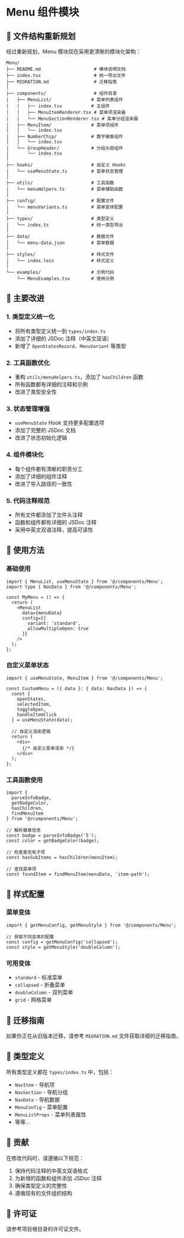 # Menu 组件模块

## 📁 文件结构重新规划

经过重新规划，Menu 模块现在采用更清晰的模块化架构：

```
Menu/
├── README.md                    # 模块说明文档
├── index.tsx                    # 统一导出文件
├── MIGRATION.md                 # 迁移指南
│
├── components/                  # 组件目录
│   ├── MenuList/               # 菜单列表组件
│   │   ├── index.tsx           # 主组件
│   │   ├── MenuItemRenderer.tsx # 菜单项渲染器
│   │   └── MenuSectionRenderer.tsx # 菜单分组渲染器
│   ├── MenuItem/               # 菜单项组件
│   │   └── index.tsx
│   ├── NumberChip/             # 数字徽章组件
│   │   └── index.tsx
│   └── GroupHeader/            # 分组头部组件
│       └── index.tsx
│
├── hooks/                      # 自定义 Hooks
│   └── useMenuState.ts         # 菜单状态管理
│
├── utils/                      # 工具函数
│   └── menuHelpers.ts          # 菜单辅助函数
│
├── config/                     # 配置文件
│   └── menuVariants.ts         # 菜单变体配置
│
├── types/                      # 类型定义
│   └── index.ts                # 统一类型导出
│
├── data/                       # 数据文件
│   └── menu-data.json          # 菜单数据
│
├── styles/                     # 样式文件
│   └── index.less              # 样式定义
│
└── examples/                   # 示例代码
    └── MenuExamples.tsx        # 使用示例
```

## 🔧 主要改进

### 1. 类型定义统一化
- 将所有类型定义统一到 `types/index.ts`
- 添加了详细的 JSDoc 注释（中英文双语）
- 新增了 `OpenStatesRecord`、`MenuVariant` 等类型

### 2. 工具函数优化
- 重构 `utils/menuHelpers.ts`，添加了 `hasChildren` 函数
- 所有函数都有详细的注释和示例
- 改进了类型安全性

### 3. 状态管理增强
- `useMenuState` Hook 支持更多配置选项
- 添加了完整的 JSDoc 文档
- 改进了状态初始化逻辑

### 4. 组件模块化
- 每个组件都有清晰的职责分工
- 添加了详细的组件注释
- 改进了导入路径的一致性

### 5. 代码注释规范
- 所有文件都添加了文件头注释
- 函数和组件都有详细的 JSDoc 注释
- 采用中英文双语注释，提高可读性

## 📖 使用方法

### 基础使用

```tsx
import { MenuList, useMenuState } from '@/components/Menu';
import type { NavData } from '@/components/Menu';

const MyMenu = () => {
  return (
    <MenuList 
      data={menuData}
      config={{
        variant: 'standard',
        allowMultipleOpen: true
      }}
    />
  );
};
```

### 自定义菜单状态

```tsx
import { useMenuState, MenuItem } from '@/components/Menu';

const CustomMenu = ({ data }: { data: NavData }) => {
  const {
    openStates,
    selectedItem,
    toggleOpen,
    handleItemClick
  } = useMenuState(data);

  // 自定义渲染逻辑
  return (
    <div>
      {/* 自定义菜单渲染 */}
    </div>
  );
};
```

### 工具函数使用

```tsx
import { 
  parseInfoBadge, 
  getBadgeColor, 
  hasChildren,
  findMenuItem 
} from '@/components/Menu';

// 解析徽章信息
const badge = parseInfoBadge('5');
const color = getBadgeColor(badge);

// 检查是否有子项
const hasSubItems = hasChildren(menuItem);

// 查找菜单项
const foundItem = findMenuItem(menuData, 'item-path');
```

## 🎨 样式配置

### 菜单变体

```tsx
import { getMenuConfig, getMenuStyle } from '@/components/Menu';

// 获取不同变体的配置
const config = getMenuConfig('collapsed');
const style = getMenuStyle('doubleColumn');
```

### 可用变体

- `standard` - 标准菜单
- `collapsed` - 折叠菜单
- `doubleColumn` - 双列菜单
- `grid` - 网格菜单

## 🔄 迁移指南

如果你正在从旧版本迁移，请参考 `MIGRATION.md` 文件获取详细的迁移指南。

## 📝 类型定义

所有类型定义都在 `types/index.ts` 中，包括：

- `NavItem` - 导航项
- `NavSection` - 导航分组
- `NavData` - 导航数据
- `MenuConfig` - 菜单配置
- `MenuListProps` - 菜单列表属性
- 等等...

## 🤝 贡献

在修改代码时，请遵循以下规范：

1. 保持代码注释的中英文双语格式
2. 为新增的函数和组件添加 JSDoc 注释
3. 确保类型定义的完整性
4. 遵循现有的文件组织结构

## 📄 许可证

请参考项目根目录的许可证文件。
